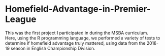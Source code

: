 # Homefield-Advantage-in-Premier-League

This was the first project I participated in during the MSBA curriculum. Here, using the R programming language, we performed a variety of tests to determine if homefield advantage truly mattered, using data from the 2018-19 season in English Championship Division. 
